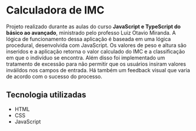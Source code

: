 # Calculadora de IMC

Projeto realizado durante as aulas do curso **JavaScript e TypeScript do básico ao avançado**, ministrado pelo professo Luiz Otavio Miranda.
A lógica de funcionamento dessa aplicação é baseada em uma lógica procedural, desenvolvida com JavaScript. Os valores de peso e altura são inseridos
e a aplicação retorna o valor calculado do IMC e a classificação em que o indivíduo se encontra. Além disso foi implementado um tratamento de excessão
para não permitir que os usuários insiram valores inváildos nos campos de entrada. Há também um feedback visual que varia de acordo com o sucesso do processo.

## Tecnologia utilizadas
 * HTML
 * CSS
 * JavaScript
